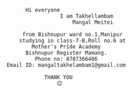                            Hi everyone
                                      I am Takhellambam
                                          Mangal Meitei
    
                          from Bishnupur ward no.1,Manipur     
                         studying in class-7-B,Roll no.6 at
                             Mother's Pride Academy                                           
                           Bishnupur Register Mamang.
                              Phone no: 8787366486
                     Email ID: mangaltakhelambam1@gmail.com
                    
                                 THANK YOU
                                     😊

                  
           


         
